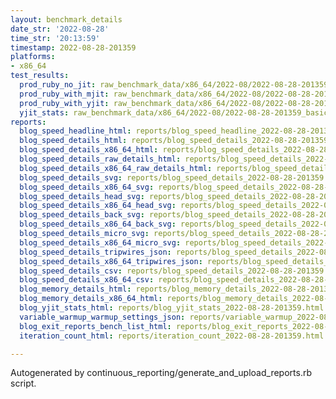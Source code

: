 ```yaml
---
layout: benchmark_details
date_str: '2022-08-28'
time_str: '20:13:59'
timestamp: 2022-08-28-201359
platforms:
- x86_64
test_results:
  prod_ruby_no_jit: raw_benchmark_data/x86_64/2022-08/2022-08-28-201359_basic_benchmark_prod_ruby_no_jit.json
  prod_ruby_with_mjit: raw_benchmark_data/x86_64/2022-08/2022-08-28-201359_basic_benchmark_prod_ruby_with_mjit.json
  prod_ruby_with_yjit: raw_benchmark_data/x86_64/2022-08/2022-08-28-201359_basic_benchmark_prod_ruby_with_yjit.json
  yjit_stats: raw_benchmark_data/x86_64/2022-08/2022-08-28-201359_basic_benchmark_yjit_stats.json
reports:
  blog_speed_headline_html: reports/blog_speed_headline_2022-08-28-201359.html
  blog_speed_details_html: reports/blog_speed_details_2022-08-28-201359.html
  blog_speed_details_x86_64_html: reports/blog_speed_details_2022-08-28-201359.x86_64.html
  blog_speed_details_raw_details_html: reports/blog_speed_details_2022-08-28-201359.raw_details.html
  blog_speed_details_x86_64_raw_details_html: reports/blog_speed_details_2022-08-28-201359.x86_64.raw_details.html
  blog_speed_details_svg: reports/blog_speed_details_2022-08-28-201359.svg
  blog_speed_details_x86_64_svg: reports/blog_speed_details_2022-08-28-201359.x86_64.svg
  blog_speed_details_head_svg: reports/blog_speed_details_2022-08-28-201359.head.svg
  blog_speed_details_x86_64_head_svg: reports/blog_speed_details_2022-08-28-201359.x86_64.head.svg
  blog_speed_details_back_svg: reports/blog_speed_details_2022-08-28-201359.back.svg
  blog_speed_details_x86_64_back_svg: reports/blog_speed_details_2022-08-28-201359.x86_64.back.svg
  blog_speed_details_micro_svg: reports/blog_speed_details_2022-08-28-201359.micro.svg
  blog_speed_details_x86_64_micro_svg: reports/blog_speed_details_2022-08-28-201359.x86_64.micro.svg
  blog_speed_details_tripwires_json: reports/blog_speed_details_2022-08-28-201359.tripwires.json
  blog_speed_details_x86_64_tripwires_json: reports/blog_speed_details_2022-08-28-201359.x86_64.tripwires.json
  blog_speed_details_csv: reports/blog_speed_details_2022-08-28-201359.csv
  blog_speed_details_x86_64_csv: reports/blog_speed_details_2022-08-28-201359.x86_64.csv
  blog_memory_details_html: reports/blog_memory_details_2022-08-28-201359.html
  blog_memory_details_x86_64_html: reports/blog_memory_details_2022-08-28-201359.x86_64.html
  blog_yjit_stats_html: reports/blog_yjit_stats_2022-08-28-201359.html
  variable_warmup_warmup_settings_json: reports/variable_warmup_2022-08-28-201359.warmup_settings.json
  blog_exit_reports_bench_list_html: reports/blog_exit_reports_2022-08-28-201359.bench_list.html
  iteration_count_html: reports/iteration_count_2022-08-28-201359.html

---
```

Autogenerated by continuous_reporting/generate_and_upload_reports.rb script.
